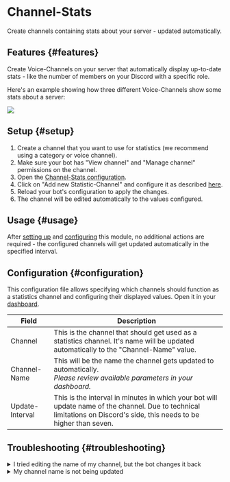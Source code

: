 # Channel-Stats

Create channels containing stats about your server - updated automatically.

<ModuleOverview moduleName="channel-stats" />

## Features {#features}

Create Voice-Channels on your server that automatically display up-to-date stats - like the number of members on your
Discord with a specific role.

Here's an example showing how three different Voice-Channels show some stats about a server:

![](@site/docs/assets/custom-bot/modules/channel-stats/example.png)

## Setup {#setup}

1. Create a channel that you want to use for statistics (we recommend using a category or voice channel).
2. Make sure your bot has "View channel" and "Manage channel" permissions on the channel.
3. Open the [Channel-Stats configuration](https://scnx.app/glink?page=bot/configuration?file=channel-stats%7Cchannels).
4. Click on "Add new Statistic-Channel" and configure it as described [here](#configuration).
5. Reload your bot's configuration to apply the changes.
6. The channel will be edited automatically to the values configured.

## Usage {#usage}

After [setting up](#setup) and [configuring](#configuration) this module, no additional actions are required - the
configured channels will get updated automatically in the specified interval.

## Configuration {#configuration}

This configuration file allows specifying which channels should function as a statistics channel and configuring their
displayed values. Open it in
your [dashboard](https://scnx.app/glink?page=bot/configuration?file=channel-stats%7Cchannels).

| Field           | Description                                                                                                                                                            |
|-----------------|------------------------------------------------------------------------------------------------------------------------------------------------------------------------|
| Channel         | This is the channel that should get used as a statistics channel. It's name will be updated automatically to the "Channel-Name" value.                                 |
| Channel-Name    | This will be the name the channel gets updated to automatically. <br/><i>Please review available parameters in your dashboard.</i>                                     | 
| Update-Interval | This is the interval in minutes in which your bot will update name of the channel. Due to technical limitations on Discord's side, this needs to be higher than seven. |

## Troubleshooting {#troubleshooting}

<details>
<summary>I tried editing the name of my channel, but the bot changes it back</summary>
    If you want to edit the name of the channel, you need to update the "Channel-Name"-field of the channel in your <a href="https://scnx.app/glink?page=bot/configuration?file=channel-stats%7Cchannel">module configuration</a>.
</details>

<details>
    <summary>My channel name is not being updated</summary>
    <ul>
        <li>Make sure you have waited for the configured Update-Interval, as the channel name will only be updated if the interval has past.</li>
        <li>It might take more than the configured interval for the channel to be updated due to Discord's rate-limiting. Please wait up to three hours.</li>
        <li>Make sure you have entered the correct parameter word-for-word (case-sensitive!). Invalid parameters won't be replaced.</li>
        <li>Please make sure that your bot has the "Manage channel" and the "View channel" permission on the configured channel.</li>
        <li>Refresh your client if a change isn't visible.</li>
    </ul>
    The name of the channel won't be updated if the new name matches the old name.
</details>